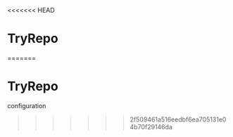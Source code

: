 <<<<<<< HEAD
# TryRepo
=======
# TryRepo
configuration
>>>>>>> 2f509461a516eedbf6ea705131e04b70f29146da
